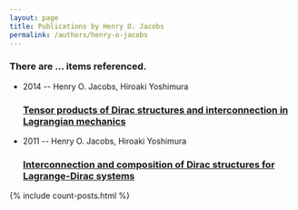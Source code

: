 ```yaml
---
layout: page
title: Publications by Henry O. Jacobs
permalink: /authors/henry-o-jacobs
---
```


<h3 id="number-posts">There are ... items referenced.</h3>
<ul class="post-list">
<li><span class='post-meta'>2014 -- Henry O. Jacobs, Hiroaki Yoshimura</span><h3><a class='post-link' href="{{ site.baseurl }}/tensor-products-of-dirac-structures-and-interconnection-in-lagrangian-mechanics">Tensor products of Dirac structures and interconnection in Lagrangian mechanics</a></h3></li>
<li><span class='post-meta'>2011 -- Henry O. Jacobs, Hiroaki Yoshimura</span><h3><a class='post-link' href="{{ site.baseurl }}/interconnection-and-composition-of-dirac-structures-for-lagrange-dirac-systems">Interconnection and composition of Dirac structures for Lagrange-Dirac systems</a></h3></li>

</ul>
{% include count-posts.html %}
